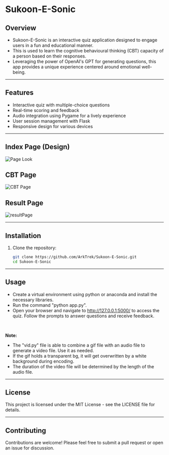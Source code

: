 # Sukoon-E-Sonic

## Overview
- Sukoon-E-Sonic is an interactive quiz application designed to engage users in a fun and educational manner. 
- This is used to learn the cognitive behavioural thinking (CBT) capacity of a person based on their responses.
- Leveraging the power of OpenAI's GPT for generating questions, this app provides a unique experience centered around emotional well-being. 

---

## Features
- Interactive quiz with multiple-choice questions
- Real-time scoring and feedback
- Audio integration using Pygame for a lively experience
- User session management with Flask
- Responsive design for various devices

---
## Index Page (Design)

![Page Look](https://github.com/user-attachments/assets/169d6034-cbdb-4383-a568-c67a20d8598b)


## CBT Page
![CBT Page](https://github.com/user-attachments/assets/a19dc681-1f5f-4fb2-a6c9-713901388d9a)


## Result Page
![resultPage](https://github.com/user-attachments/assets/26b5ada0-c67f-434d-a91e-ddebb29a7aa7)


---

## Installation
1. Clone the repository:
   ```bash
   git clone https://github.com/ArkTrek/Sukoon-E-Sonic.git
   cd Sukoon-E-Sonic
   ```
---

## Usage
- Create a virtual environment using python or anaconda and install the necessary libraries.
- Run the command "python app.py".
- Open your browser and navigate to http://127.0.0.1:5000/ to access the quiz.
Follow the prompts to answer questions and receive feedback.

<br>

**Note:**
- The "vid.py" file is able to combine a gif file with an audio file to generate a video file. Use it as needed.
- If the gif holds a transparent bg, it will get overwritten by a white background during encoding.
- The duration of the video file will be determined by the length of the audio file. 

---

## License
This project is licensed under the MIT License - see the LICENSE file for details.

---

## Contributing
Contributions are welcome! Please feel free to submit a pull request or open an issue for discussion.
